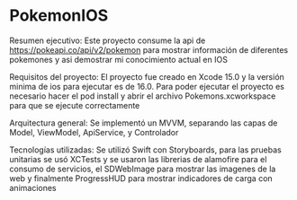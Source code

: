 # PokemonIOS

Resumen ejecutivo:
Este proyecto consume la api de https://pokeapi.co/api/v2/pokemon para mostrar información de diferentes pokemones y asi demostrar mi conocimiento actual en IOS

Requisitos del proyecto:
El proyecto fue creado en Xcode 15.0 y la versión minima de ios para ejecutar es de 16.0. Para poder ejecutar el proyecto es necesario hacer el pod install y abrir el archivo Pokemons.xcworkspace para que se ejecute correctamente 

Arquitectura general:
Se implementó un MVVM, separando las capas de Model, ViewModel, ApiService, y Controlador

Tecnologías utilizadas:
Se utilizó Swift con Storyboards, para las pruebas unitarias se usó XCTests y se usaron las librerias de alamofire para el consumo de servicios, el SDWebImage para mostrar las imagenes de la web y finalmente ProgressHUD para mostrar indicadores de carga con animaciones
